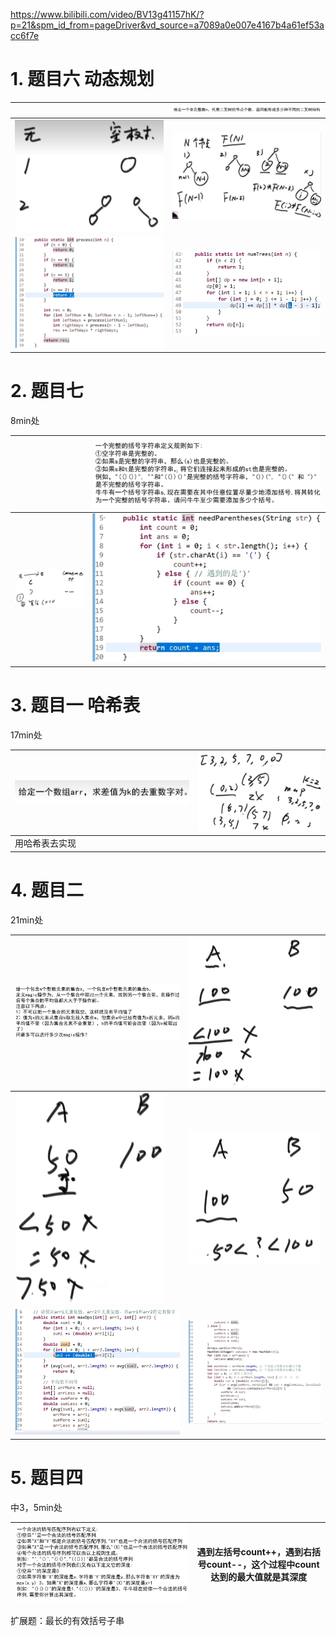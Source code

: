 https://www.bilibili.com/video/BV13g41157hK/?p=21&spm_id_from=pageDriver&vd_source=a7089a0e007e4167b4a61ef53acc6f7e

# 1. 题目六 动态规划

|                                                              | ![image-20240710132623955](算法相关图片/image-20240710132623955.png) |
| ------------------------------------------------------------ | ------------------------------------------------------------ |
| <img src="算法相关图片/image-20240710132713392.png" alt="image-20240710132713392" style="zoom:50%;" /> | <img src="算法相关图片/image-20240710132919681.png" alt="image-20240710132919681" style="zoom: 50%;" /> |
| ![image-20240710132953940](算法相关图片/image-20240710132953940.png) | ![image-20240710133412365](算法相关图片/image-20240710133412365.png) |

# 2. 题目七

8min处

|                                                              | ![image-20240710133638494](算法相关图片/image-20240710133638494.png) |
| ------------------------------------------------------------ | ------------------------------------------------------------ |
| <img src="算法相关图片/image-20240710133936770.png" alt="image-20240710133936770" style="zoom: 30%;" /> | <img src="算法相关图片/image-20240710134353024.png" alt="image-20240710134353024" style="zoom:50%;" /> |

# 3. 题目一 哈希表

17min处

| ![image-20240710134901331](算法相关图片/image-20240710134901331.png) | <img src="算法相关图片/image-20240710135345941.png" alt="image-20240710135345941" style="zoom:50%;" /> |
| ------------------------------------------------------------ | ------------------------------------------------------------ |
| 用哈希表去实现                                               |                                                              |

# 4. 题目二

21min处

| <img src="算法相关图片/image-20240710135510165.png" alt="image-20240710135510165" style="zoom:50%;" /> | <img src="算法相关图片/image-20240710142511434.png" alt="image-20240710142511434" style="zoom:33%;" /> |
| ------------------------------------------------------------ | ------------------------------------------------------------ |
| <img src="算法相关图片/image-20240710142646021.png" alt="image-20240710142646021" style="zoom:33%;" /> | <img src="算法相关图片/image-20240710142731125.png" alt="image-20240710142731125" style="zoom: 33%;" /> |
| ![image-20240710143924271](算法相关图片/image-20240710143924271.png) | <img src="算法相关图片/image-20240710144156277.png" alt="image-20240710144156277" style="zoom: 80%;" /> |

 # 5. 题目四

中3，5min处

| ![image-20240710145100810](算法相关图片/image-20240710145100810.png) | 遇到左括号count++，遇到右括号count--，这个过程中count达到的最大值就是其深度 |
| ------------------------------------------------------------ | ------------------------------------------------------------ |

扩展题：最长的有效括号子串











 









